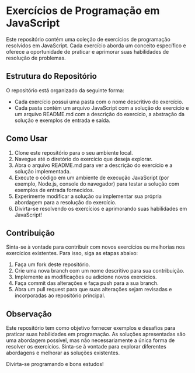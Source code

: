 # Exercícios de Programação em JavaScript

Este repositório contém uma coleção de exercícios de programação resolvidos em JavaScript. Cada exercício aborda um conceito específico e oferece a oportunidade de praticar e aprimorar suas habilidades de resolução de problemas.

## Estrutura do Repositório

O repositório está organizado da seguinte forma:

- Cada exercício possui uma pasta com o nome descritivo do exercício.
- Cada pasta contém um arquivo JavaScript com a solução do exercício e um arquivo README.md com a descrição do exercício, a abstração da solução e exemplos de entrada e saída.

## Como Usar

1. Clone este repositório para o seu ambiente local.
2. Navegue até o diretório do exercício que deseja explorar.
3. Abra o arquivo README.md para ver a descrição do exercício e a solução implementada.
4. Execute o código em um ambiente de execução JavaScript (por exemplo, Node.js, console do navegador) para testar a solução com exemplos de entrada fornecidos.
5. Experimente modificar a solução ou implementar sua própria abordagem para a resolução do exercício.
6. Divirta-se resolvendo os exercícios e aprimorando suas habilidades em JavaScript!

## Contribuição

Sinta-se à vontade para contribuir com novos exercícios ou melhorias nos exercícios existentes. Para isso, siga as etapas abaixo:

1. Faça um fork deste repositório.
2. Crie uma nova branch com um nome descritivo para sua contribuição.
3. Implemente as modificações ou adicione novos exercícios.
4. Faça commit das alterações e faça push para a sua branch.
5. Abra um pull request para que suas alterações sejam revisadas e incorporadas ao repositório principal.

## Observação

Este repositório tem como objetivo fornecer exemplos e desafios para praticar suas habilidades em programação. As soluções apresentadas são uma abordagem possível, mas não necessariamente a única forma de resolver os exercícios. Sinta-se à vontade para explorar diferentes abordagens e melhorar as soluções existentes.

Divirta-se programando e bons estudos!
